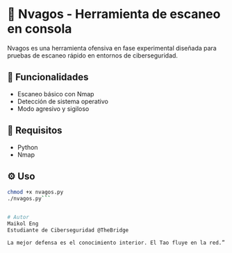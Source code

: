 # 🐍 Nvagos - Herramienta de escaneo en consola

Nvagos es una herramienta ofensiva en fase experimental diseñada para pruebas de escaneo rápido en entornos de ciberseguridad.

## 🚀 Funcionalidades
- Escaneo básico con Nmap
- Detección de sistema operativo
- Modo agresivo y sigiloso

## 🧠 Requisitos
- Python
- Nmap

## ⚙️ Uso

```bash
chmod +x nvagos.py
./nvagos.py```


# Autor
Maikol Eng
Estudiante de Ciberseguridad @TheBridge

La mejor defensa es el conocimiento interior. El Tao fluye en la red.”
